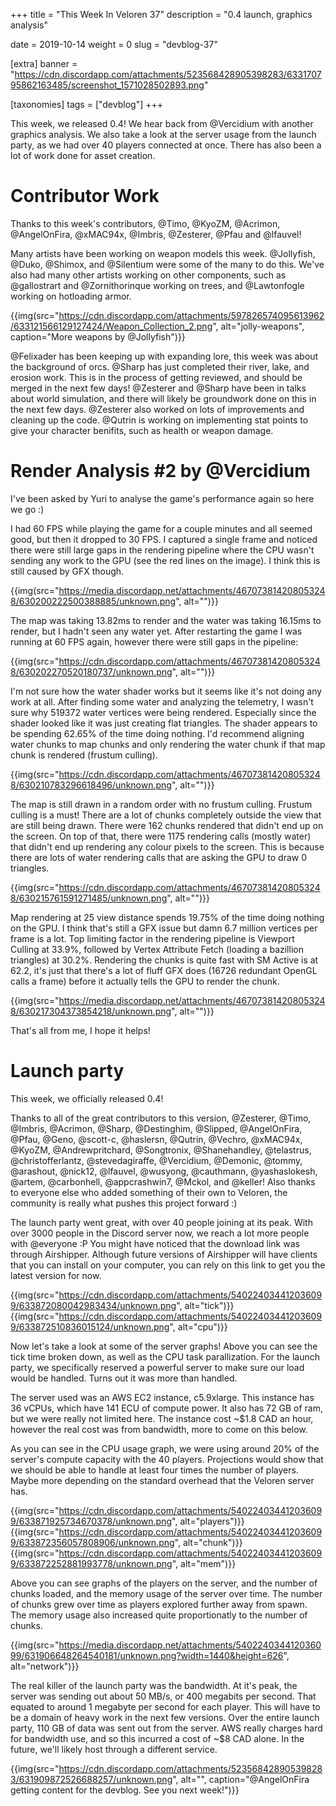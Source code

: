 +++
title = "This Week In Veloren 37"
description = "0.4 launch, graphics analysis"

date = 2019-10-14
weight = 0
slug = "devblog-37"

[extra]
banner = "https://cdn.discordapp.com/attachments/523568428905398283/633170795862163485/screenshot_1571028502893.png"

[taxonomies]
tags = ["devblog"]
+++

This week, we released 0.4! We hear back from @Vercidium with another graphics analysis. We also take a look at the server usage from the launch party, as we had over 40 players connected at once. There has also been a lot of work done for asset creation.

# Contributor Work

Thanks to this week's contributors, @Timo, @KyoZM, @Acrimon, @AngelOnFira, @xMAC94x, @Imbris, @Zesterer, @Pfau and @lfauvel!

Many artists have been working on weapon models this week. @Jollyfish, @Duko, @Shimox, and @Silentium were some of the many to do this. We've also had many other artists working on other components, such as @gallostrart and @Zornithorinque working on trees, and @Lawtonfogle working on hotloading armor. 

{{img(src="https://cdn.discordapp.com/attachments/597826574095613962/633121566129127424/Weapon_Collection_2.png", alt="jolly-weapons", caption="More weapons by @Jollyfish")}}

@Felixader has been keeping up with expanding lore, this week was about the background of orcs. @Sharp has just completed their river, lake, and erosion work. This is in the process of getting reviewed, and should be merged in the next few days! @Zesterer and @Sharp have been in talks about world simulation, and there will likely be groundwork done on this in the next few days. @Zesterer also worked on lots of improvements and cleaning up the code. @Qutrin is working on implementing stat points to give your character benifits, such as health or weapon damage.

# Render Analysis #2 by @Vercidium

I've been asked by Yuri to analyse the game's performance again so here we go :)

I had 60 FPS while playing the game for a couple minutes and all seemed good, but then it dropped to 30 FPS. I captured a single frame and noticed there were still large gaps in the rendering pipeline where the CPU wasn't sending any work to the GPU (see the red lines on the image). I think this is still caused by GFX though.

{{img(src="https://media.discordapp.net/attachments/467073814208053248/630200222500388885/unknown.png", alt="")}}

The map was taking 13.82ms to render and the water was taking 16.15ms to render, but I hadn't seen any water yet. After restarting the game I was running at 60 FPS again, however there were still gaps in the pipeline:

{{img(src="https://cdn.discordapp.com/attachments/467073814208053248/630202270520180737/unknown.png", alt="")}}

I'm not sure how the water shader works but it seems like it's not doing any work at all. After finding some water and analyzing the telemetry, I wasn't sure why 519372 water vertices were being rendered. Especially since the shader looked like it was just creating flat triangles. The shader appears to be spending 62.65% of the time doing nothing. I'd recommend aligning water chunks to map chunks and only rendering the water chunk if that map chunk is rendered (frustum culling).

{{img(src="https://cdn.discordapp.com/attachments/467073814208053248/630210783296618496/unknown.png", alt="")}}

The map is still drawn in a random order with no frustum culling. Frustum culling is a must! There are a lot of chunks completely outside the view that are still being drawn. There were 162 chunks rendered that didn't end up on the screen. On top of that, there were 1175 rendering calls (mostly water) that didn't end up rendering any colour pixels to the screen. This is because there are lots of water rendering calls that are asking the GPU to draw 0 triangles.

{{img(src="https://cdn.discordapp.com/attachments/467073814208053248/630215761591271485/unknown.png", alt="")}}

Map rendering at 25 view distance spends 19.75% of the time doing nothing on the GPU. I think that's still a GFX issue but damn 6.7 million vertices per frame is a lot. Top limiting factor in the rendering pipeline is Viewport Culling at 33.9%, followed by Vertex Attribute Fetch (loading a bazillion triangles) at 30.2%. Rendering the chunks is quite fast with SM Active is at 62.2, it's just that there's a lot of fluff GFX does (16726 redundant OpenGL calls a frame) before it actually tells the GPU to render the chunk.

{{img(src="https://media.discordapp.net/attachments/467073814208053248/630217304373854218/unknown.png", alt="")}}

That's all from me, I hope it helps!

# Launch party

This week, we officially released 0.4! 

Thanks to all of the great contributors to this version, @Zesterer, @Timo, @Imbris, @Acrimon, @Sharp, @Destinghim, @Slipped, @AngelOnFira, @Pfau, @Geno, @scott-c, @haslersn, @Qutrin, @Vechro, @xMAC94x, @KyoZM, @Andrewpritchard, @Songtronix, @Shanehandley, @telastrus, @christofferlantz, @stevedagiraffe, @Vercidium, @Demonic, @tommy, @arashout, @nick12, @lfauvel, @wusyong, @cauthmann, @yashaslokesh, @artem, @carbonhell, @appcrashwin7, @Mckol, and @keller! Also thanks to everyone else who added something of their own to Veloren, the community is really what pushes this project forward :)

The launch party went great, with over 40 people joining at its peak. With over 3000 people in the Discord server now, we reach a lot more people with @everyone :P You might have noticed that the download link was through Airshipper. Although future versions of Airshipper will have clients that you can install on your computer, you can rely on this link to get you the latest version for now.

{{img(src="https://cdn.discordapp.com/attachments/540224034412036099/633872080042983434/unknown.png", alt="tick")}}
{{img(src="https://cdn.discordapp.com/attachments/540224034412036099/633872510836015124/unknown.png", alt="cpu")}}

Now let's take a look at some of the server graphs! Above you can see the tick time broken down, as well as the CPU task parallization. For the launch party, we specifically reserved a powerful server to make sure our load would be handled. Turns out it was more than handled.

The server used was an AWS EC2 instance, c5.9xlarge. This instance has 36 vCPUs, which have 141 ECU of compute power. It also has 72 GB of ram, but we were really not limited here. The instance cost ~$1.8 CAD an hour, however the real cost was from bandwidth, more to come on this below.

As you can see in the CPU usage graph, we were using around 20% of the server's compute capacity with the 40 players. Projections would show that we should be able to handle at least four times the number of players. Maybe more depending on the standard overhead that the Veloren server has.

{{img(src="https://cdn.discordapp.com/attachments/540224034412036099/633871925734670378/unknown.png", alt="players")}}
{{img(src="https://cdn.discordapp.com/attachments/540224034412036099/633872356057808906/unknown.png", alt="chunk")}}
{{img(src="https://cdn.discordapp.com/attachments/540224034412036099/633872252881993778/unknown.png", alt="mem")}}

Above you can see graphs of the players on the server, and the number of chunks loaded, and the memory usage of the server over time. The number of chunks grew over time as players explored further away from spawn. The memory usage also increased quite proportionatly to the number of chunks.

{{img(src="https://media.discordapp.net/attachments/540224034412036099/631906648264540181/unknown.png?width=1440&height=626", alt="network")}}

The real killer of the launch party was the bandwidth. At it's peak, the server was sending out about 50 MB/s, or 400 megabits per second. That equated to around 1 megabyte per second for each player. This will have to be a domain of heavy work in the next few versions. Over the entire launch party, 110 GB of data was sent out from the server. AWS really charges hard for bandwidth use, and so this incurred a cost of ~$8 CAD alone. In the future, we'll likely host through a different service.

{{img(src="https://cdn.discordapp.com/attachments/523568428905398283/631909872526688257/unknown.png", alt="", caption="@AngelOnFira getting content for the devblog. See you next week!")}}
